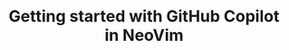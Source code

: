 ---
title: Getting started with GitHub Copilot in NeoVim
intro: 'ADD INTRO.'
versions:
  versions:
  feature: 'copilot'
topics: 
  - Copilot
---
